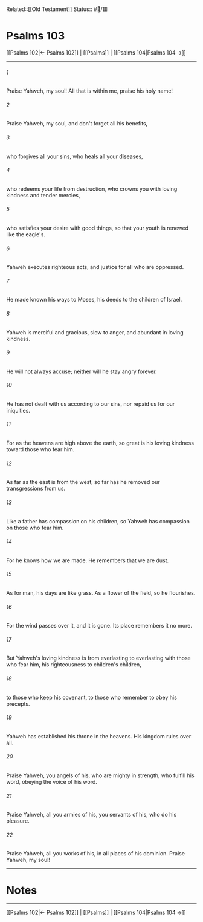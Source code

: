Related::[[Old Testament]]
Status:: #📖/🟥
# Psalms 103

[[Psalms 102|← Psalms 102]] | [[Psalms]] | [[Psalms 104|Psalms 104 →]]
***



###### 1 
Praise Yahweh, my soul! All that is within me, praise his holy name! 

###### 2 
Praise Yahweh, my soul, and don't forget all his benefits, 

###### 3 
who forgives all your sins, who heals all your diseases, 

###### 4 
who redeems your life from destruction, who crowns you with loving kindness and tender mercies, 

###### 5 
who satisfies your desire with good things, so that your youth is renewed like the eagle's. 

###### 6 
Yahweh executes righteous acts, and justice for all who are oppressed. 

###### 7 
He made known his ways to Moses, his deeds to the children of Israel. 

###### 8 
Yahweh is merciful and gracious, slow to anger, and abundant in loving kindness. 

###### 9 
He will not always accuse; neither will he stay angry forever. 

###### 10 
He has not dealt with us according to our sins, nor repaid us for our iniquities. 

###### 11 
For as the heavens are high above the earth, so great is his loving kindness toward those who fear him. 

###### 12 
As far as the east is from the west, so far has he removed our transgressions from us. 

###### 13 
Like a father has compassion on his children, so Yahweh has compassion on those who fear him. 

###### 14 
For he knows how we are made. He remembers that we are dust. 

###### 15 
As for man, his days are like grass. As a flower of the field, so he flourishes. 

###### 16 
For the wind passes over it, and it is gone. Its place remembers it no more. 

###### 17 
But Yahweh's loving kindness is from everlasting to everlasting with those who fear him, his righteousness to children's children, 

###### 18 
to those who keep his covenant, to those who remember to obey his precepts. 

###### 19 
Yahweh has established his throne in the heavens. His kingdom rules over all. 

###### 20 
Praise Yahweh, you angels of his, who are mighty in strength, who fulfill his word, obeying the voice of his word. 

###### 21 
Praise Yahweh, all you armies of his, you servants of his, who do his pleasure. 

###### 22 
Praise Yahweh, all you works of his, in all places of his dominion. Praise Yahweh, my soul!

---
# Notes


***
[[Psalms 102|← Psalms 102]] | [[Psalms]] | [[Psalms 104|Psalms 104 →]]
